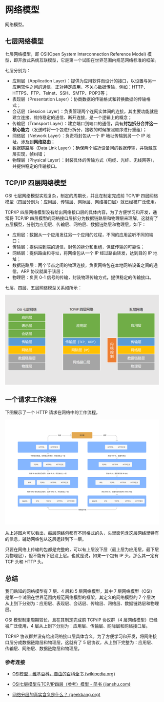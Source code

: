 # 网络模型

网络模型。

## 七层网络模型

七层网络模型，即 OSI(Open System Interconnection Reference Model) 模型，即开放式系统互联模型，它是第一个试图在世界范围内规范网络标准的框架。

七层分别为：

- 应用层（Application Layer）：提供为应用软件而设计的接口，以设置与另一应用软件之间的通信，正对特定应用，不关心数据传输，例如：HTTP、HTTPS、FTP、Telnet、SSH、SMTP、POP3等；
- 表现层（Presentation Layer）：协商数据的传输格式和转换数据的传输格式；
- 会话层（Session Layer）：负责管理两个连网实体间的连接，其主要功能就是建立连接、维持稳定的通信、断开连接，是一个逻辑上的概念；
- 传输层（Transport Layer）：建立端口到端口的通信，具有**封包拆分合并这一核心能力**（发送时将一个包进行拆分，接收的时候按照顺序进行重组）；
- 网络层（Network Layer）：负责将封包从一个 IP 地址传输到另一个 IP 地址，涉及到**网络路由**；
- 数据链路层（Data Link Layer）：确保两个临近设备间的数据传输，并隐藏底层实现，帧纠错；
- 物理层（Physical Layer）：封装具体的传输方式（电缆、光纤、无线网等），并提供稳定的传输接口。

## TCP/IP 四层网络模型

OSI 七层网络模型实现复杂，制定的周期长，并且在制定完成前 TCP/IP 四层网络模型（四层分别为：应用层、传输层、网际层、网络接口层）就已经被广泛使用。

TCP/IP 四层网络模型没有给出网络接口层的具体内容，为了方便学习和开发，通常将 TCP/IP 四层模型的网络接口层拆分为数据链路层和物理层来理解，这就有了五层模型，分别为应用层、传输层、网络层、数据链路层和物理层，如下：

- 应用层：数据从一个应用发往另一个应用的过程，不同的应用监听不同的端口；
- 传输层：提供端到端的通信，封包的拆分和重组，保证传输的可靠性；
- 网络层：提供路由和寻址，将网络包从一个 IP 经过路由转发，达到目的 IP 地址；
- 数据链路层：两个节点之间的物理连接，负责网络包在本地网络设备之间的通信，ARP 协议就属于该层；
- 物理层：负责 0-1 信号的传输，封装物理传输方式，提供稳定的传输接口。

七层、四层、五层网络模型关系如所示：

![](../images/网络模型.png)

## 一个请求工作流程

下图展示了一个 HTTP 请求在网络中的工作流程。

![](../images/网络包的流转.png)

从上述图片可以看出，每层网络包都有不同格式的头，头里面包含这层网络里特有的信息，辅助网络包从这层运转到下一层。

只要在网络上传输的包都是完整的，可以有上层没下层（最上层为应用层，最下层为物理层），但不能有下层没上层。也就是说，如果一个包有 IP 头，那么其一定有 TCP 头和 HTTP 头。

## 总结

我们熟知的网络模型有 7 层、4 层和 5 层网络模型，其中 7 层网络模型（OSI）是第一个试图在世界范围内规范网络模型的框架，其定义的网络模型的 7 个层次从上到下分别为：应用层、表现层、会话层、传输层、网络层、数据链路层和物理层。

OSI 模型制定周期较长，且在其制定完成前 TCP/IP 协议群（4 层网络模型）已经被广泛使用，4 层从上到下分别为：应用层、传输层、网际层和网络接口层。

TCP/IP 协议群并没有给出网络接口层具体含义，为了方便学习和开发，将网络接口层分成数据链路层和物理层，这就有了 5 层协议，从上到下完整为：应用层、传输层、网络层、数据链路层和物理层。

### 参考连接

- [OSI模型 - 维基百科，自由的百科全书 (wikipedia.org)](https://zh.wikipedia.org/wiki/OSI模型)
- [OSI七层模型与TCP/IP四层（参考）模型 - 简书 (jianshu.com)](https://www.jianshu.com/p/c793a279f698)

- [网络分层的真实含义是什么？ (geekbang.org)](https://time.geekbang.org/column/article/7724)
